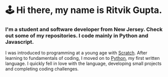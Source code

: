 # 🕹️ Hi there, my name is Ritvik Gupta. 
### I'm a student and software developer from New Jersey. Check out some of my repositories. I code mainly in Python and Javascript.

I was introduced to programming at a young age with [Scratch](https://scratch.mit.edu/).
After learning to fundamentals of coding, I moved on to [Python](https://www.python.org/), my first written language.
I quickly fell in love with the language, developing small projects and completing coding challenges.
